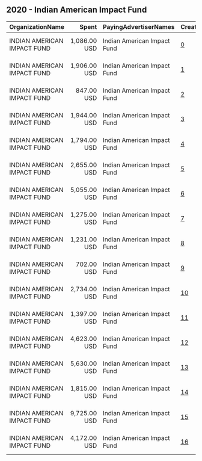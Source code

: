 ## 2020 - Indian American Impact Fund 
|OrganizationName|Spent|PayingAdvertiserNames|CreativeUrls|Impressions|Genders|AgeBrackets|CountryCodes|BillingAddresses|CandidateBallotInformation|
|:---|---:|:---|:---|---:|:---|:---|:---|:---|:---|
|INDIAN AMERICAN IMPACT FUND|1,086.00 USD|Indian American Impact Fund|[0](https://www.snap.com/political-ads/asset/c69104a42e35c5dadeae3b263cd77c98eed30b78a131e78861c7b20a2a25f4d1?mediaType=mp4)|28,841||18+|united states|"720 HARVARD STREET NW     ,WASHINGTON,20001,US"|The IMPACT Fund|
|INDIAN AMERICAN IMPACT FUND|1,906.00 USD|Indian American Impact Fund|[1](https://www.snap.com/political-ads/asset/b22277a48558d02143f3dd4c02dcf30f56c0b82fb0ade44038bf75d1aea83ce4?mediaType=png)|50,495|||united states|"720 HARVARD STREET NW     ,WASHINGTON,20001,US"|The IMPACT Fund|
|INDIAN AMERICAN IMPACT FUND|847.00 USD|Indian American Impact Fund|[2](https://www.snap.com/political-ads/asset/88f1bc0354c4e10d742087a5fdd9f83193b06bb4bafba29e93d7a89f3addc427?mediaType=mp4)|22,356||18+|united states|"720 HARVARD STREET NW     ,WASHINGTON,20001,US"|The IMPACT Fund|
|INDIAN AMERICAN IMPACT FUND|1,944.00 USD|Indian American Impact Fund|[3](https://www.snap.com/political-ads/asset/0072d2fdaebedc3be174b58785f0de0de59d287ad546c8b18565267e49a166ec?mediaType=mov)|61,806||18+|united states|"720 HARVARD STREET NW     ,WASHINGTON,20001,US"||
|INDIAN AMERICAN IMPACT FUND|1,794.00 USD|Indian American Impact Fund|[4](https://www.snap.com/political-ads/asset/a02638dda44496c8c664d5aff0475d5740da168da564da1258c7831630165074?mediaType=png)|46,960|||united states|"720 HARVARD STREET NW     ,WASHINGTON,20001,US"|The IMPACT Fund|
|INDIAN AMERICAN IMPACT FUND|2,655.00 USD|Indian American Impact Fund|[5](https://www.snap.com/political-ads/asset/3a782bef639915cca9c7636f1fc3cc3d3f0908e69512b90182f4216f0d298cd2?mediaType=png)|66,915|||united states|"720 HARVARD STREET NW     ,WASHINGTON,20001,US"|The IMPACT Fund|
|INDIAN AMERICAN IMPACT FUND|5,055.00 USD|Indian American Impact Fund|[6](https://www.snap.com/political-ads/asset/77edd5239592b8a1a96b4fe8106f4ca391bfde80fc8a0748d03461bd82fabb39?mediaType=mp4)|141,584||18+|united states|"720 HARVARD STREET NW     ,WASHINGTON,20001,US"|The IMPACT Fund|
|INDIAN AMERICAN IMPACT FUND|1,275.00 USD|Indian American Impact Fund|[7](https://www.snap.com/political-ads/asset/d1d69865a771b967cd7a586d62859c1aaeb8cbf4546bdf7c9a53cdb113d26fb1?mediaType=mp4)|33,034||18+|united states|"720 HARVARD STREET NW     ,WASHINGTON,20001,US"|The IMPACT Fund|
|INDIAN AMERICAN IMPACT FUND|1,231.00 USD|Indian American Impact Fund|[8](https://www.snap.com/political-ads/asset/dd0ed4d81d7ae39631401ab74e02a61465d0c2d4e7c953b368033088c0d1b9c6?mediaType=mp4)|32,254||18+|united states|"720 HARVARD STREET NW     ,WASHINGTON,20001,US"|The IMPACT Fund|
|INDIAN AMERICAN IMPACT FUND|702.00 USD|Indian American Impact Fund|[9](https://www.snap.com/political-ads/asset/05d76fe2c02c6942d90946a74bb209b3421e47eecd30b4fd71dbe8649261f646?mediaType=mp4)|17,824||18+|united states|"720 HARVARD STREET NW     ,WASHINGTON,20001,US"|The IMPACT Fund|
|INDIAN AMERICAN IMPACT FUND|2,734.00 USD|Indian American Impact Fund|[10](https://www.snap.com/political-ads/asset/707c9beffe5b8279d029f4a9db8dbfeb424637eb4945d49dc10e55fb248cb72d?mediaType=png)|69,359|||united states|"720 HARVARD STREET NW     ,WASHINGTON,20001,US"|The IMPACT Fund|
|INDIAN AMERICAN IMPACT FUND|1,397.00 USD|Indian American Impact Fund|[11](https://www.snap.com/political-ads/asset/58809192705f770e2818478aeed237d9844839f0c3b6c0d461a1081fe832c86a?mediaType=mp4)|36,720||18+|united states|"720 HARVARD STREET NW     ,WASHINGTON,20001,US"|The IMPACT Fund|
|INDIAN AMERICAN IMPACT FUND|4,623.00 USD|Indian American Impact Fund|[12](https://www.snap.com/political-ads/asset/ef718d6bffbe092d2c7cf4ef5eaeb7c7a02bef56b3fed7715680488b37410ff4?mediaType=png)|121,463|||united states|"720 HARVARD STREET NW     ,WASHINGTON,20001,US"|The IMPACT Fund|
|INDIAN AMERICAN IMPACT FUND|5,630.00 USD|Indian American Impact Fund|[13](https://www.snap.com/political-ads/asset/948add7d897617f4401518d49dc86ec00a834477a12419d3de6fbe5a1794b4b1?mediaType=mov)|186,113||18+|united states|"720 HARVARD STREET NW     ,WASHINGTON,20001,US"||
|INDIAN AMERICAN IMPACT FUND|1,815.00 USD|Indian American Impact Fund|[14](https://www.snap.com/political-ads/asset/e155c0e0e283108bd68a149aa1d875858449899c4fbbb90881ed1fd55f7ba834?mediaType=mp4)|50,092||18+|united states|"720 HARVARD STREET NW     ,WASHINGTON,20001,US"|The IMPACT Fund|
|INDIAN AMERICAN IMPACT FUND|9,725.00 USD|Indian American Impact Fund|[15](https://www.snap.com/political-ads/asset/09c73023f370b5429876a334b69de0b1a919a9555ca51c9f3bc2c2cfcf13ef29?mediaType=png)|268,685|||united states|"720 HARVARD STREET NW     ,WASHINGTON,20001,US"|The IMPACT Fund|
|INDIAN AMERICAN IMPACT FUND|4,172.00 USD|Indian American Impact Fund|[16](https://www.snap.com/political-ads/asset/2267e758115519045d21d6c8a9950928c5f5f4848465e72501df9c4e9480b3f2?mediaType=png)|106,939|||united states|"720 HARVARD STREET NW     ,WASHINGTON,20001,US"|The IMPACT Fund|
